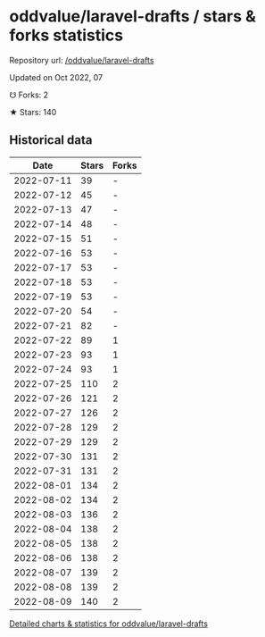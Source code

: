 # oddvalue/laravel-drafts / stars & forks statistics

Repository url: [/oddvalue/laravel-drafts](https://github.com/oddvalue/laravel-drafts)

Updated on Oct 2022, 07

☋ Forks: 2

★ Stars: 140

## Historical data
| Date | Stars | Forks |
|------|-------|-------|
| 2022-07-11 | 39 | - | 
| 2022-07-12 | 45 | - | 
| 2022-07-13 | 47 | - | 
| 2022-07-14 | 48 | - | 
| 2022-07-15 | 51 | - | 
| 2022-07-16 | 53 | - | 
| 2022-07-17 | 53 | - | 
| 2022-07-18 | 53 | - | 
| 2022-07-19 | 53 | - | 
| 2022-07-20 | 54 | - | 
| 2022-07-21 | 82 | - | 
| 2022-07-22 | 89 | 1 | 
| 2022-07-23 | 93 | 1 | 
| 2022-07-24 | 93 | 1 | 
| 2022-07-25 | 110 | 2 | 
| 2022-07-26 | 121 | 2 | 
| 2022-07-27 | 126 | 2 | 
| 2022-07-28 | 129 | 2 | 
| 2022-07-29 | 129 | 2 | 
| 2022-07-30 | 131 | 2 | 
| 2022-07-31 | 131 | 2 | 
| 2022-08-01 | 134 | 2 | 
| 2022-08-02 | 134 | 2 | 
| 2022-08-03 | 136 | 2 | 
| 2022-08-04 | 138 | 2 | 
| 2022-08-05 | 138 | 2 | 
| 2022-08-06 | 138 | 2 | 
| 2022-08-07 | 139 | 2 | 
| 2022-08-08 | 139 | 2 | 
| 2022-08-09 | 140 | 2 | 


[Detailed charts & statistics for oddvalue/laravel-drafts](https://reviewgithub.com/rep/oddvalue/laravel-drafts)
